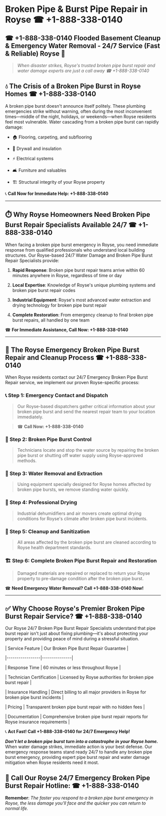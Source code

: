 # Broken Pipe & Burst Pipe Repair in Royse ☎ +1-888-338-0140  
## ☎ +1-888-338-0140 Flooded Basement Cleanup & Emergency Water Removal - 24/7 Service (Fast & Reliable) Royse 🚨  

> *When disaster strikes, Royse's trusted broken pipe burst repair and water damage experts are just a call away ☎ +1-888-338-0140*  

## 💧 The Crisis of a Broken Pipe Burst in Royse Homes ☎ +1-888-338-0140  

A broken pipe burst doesn't announce itself politely. These plumbing emergencies strike without warning, often during the most inconvenient times—middle of the night, holidays, or weekends—when Royse residents feel most vulnerable. Water cascading from a broken pipe burst can rapidly damage:  

* 🏠 Flooring, carpeting, and subflooring  
* 🧱 Drywall and insulation  
* ⚡ Electrical systems  
* 🛋️ Furniture and valuables  
* 🏗️ Structural integrity of your Royse property  

📞 **Call Now for Immediate Help: +1-888-338-0140**  

---  

## ⏱️ Why Royse Homeowners Need Broken Pipe Burst Repair Specialists Available 24/7 ☎ +1-888-338-0140  

When facing a broken pipe burst emergency in Royse, you need immediate response from qualified professionals who understand local building structures. Our Royse-based 24/7 Water Damage and Broken Pipe Burst Repair Specialists provide:  

1. **Rapid Response**: Broken pipe burst repair teams arrive within 60 minutes anywhere in Royse, regardless of time or day  
2. **Local Expertise**: Knowledge of Royse's unique plumbing systems and broken pipe burst repair codes  
3. **Industrial Equipment**: Royse's most advanced water extraction and drying technology for broken pipe burst repair  
4. **Complete Restoration**: From emergency cleanup to final broken pipe burst repairs, all handled by one team  

☎ **For Immediate Assistance, Call Now: +1-888-338-0140**  

---  

## 🔧 The Royse Emergency Broken Pipe Burst Repair and Cleanup Process ☎ +1-888-338-0140  

When Royse residents contact our 24/7 Emergency Broken Pipe Burst Repair service, we implement our proven Royse-specific process:  

### 📞 Step 1: Emergency Contact and Dispatch  
> Our Royse-based dispatchers gather critical information about your broken pipe burst and send the nearest repair team to your location immediately.  
> ☎ **Call Now: +1-888-338-0140**  

### 🚿 Step 2: Broken Pipe Burst Control  
> Technicians locate and stop the water source by repairing the broken pipe burst or shutting off water supply using Royse-approved methods.  

### 🌊 Step 3: Water Removal and Extraction  
> Using equipment specially designed for Royse homes affected by broken pipe bursts, we remove standing water quickly.  

### 💨 Step 4: Professional Drying  
> Industrial dehumidifiers and air movers create optimal drying conditions for Royse's climate after broken pipe burst incidents.  

### 🧼 Step 5: Cleanup and Sanitization  
> All areas affected by the broken pipe burst are cleaned according to Royse health department standards.  

### 🏗️ Step 6: Complete Broken Pipe Burst Repair and Restoration  
> Damaged materials are repaired or replaced to return your Royse property to pre-damage condition after the broken pipe burst.  

☎ **Need Emergency Water Removal? Call +1-888-338-0140 Now!**  

---  

## ✅ Why Choose Royse's Premier Broken Pipe Burst Repair Service? ☎ +1-888-338-0140  

Our Royse 24/7 Broken Pipe Burst Repair Specialists understand that pipe burst repair isn't just about fixing plumbing—it's about protecting your property and providing peace of mind during a stressful situation.  

| Service Feature | Our Broken Pipe Burst Repair Guarantee |  
|-----------------|---------------|  
| Response Time | 60 minutes or less throughout Royse |  
| Technician Certification | Licensed by Royse authorities for broken pipe burst repair |  
| Insurance Handling | Direct billing to all major providers in Royse for broken pipe burst incidents |  
| Pricing | Transparent broken pipe burst repair with no hidden fees |  
| Documentation | Comprehensive broken pipe burst repair reports for Royse insurance requirements |  

📞 **Act Fast! Call +1-888-338-0140 for 24/7 Emergency Help!**  

***Don't let a broken pipe burst turn into a catastrophe in your Royse home.*** When water damage strikes, immediate action is your best defense. Our emergency response teams stand ready 24/7 to handle any broken pipe burst emergency, providing expert pipe burst repair and water damage mitigation when Royse residents need it most.  

## 📱 Call Our Royse 24/7 Emergency Broken Pipe Burst Repair Hotline: ☎ +1-888-338-0140  

**Remember**: *The faster you respond to a broken pipe burst emergency in Royse, the less damage you'll face and the quicker you can return to normal life.*